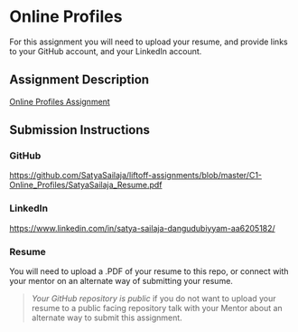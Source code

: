 # Online Profiles
For this assignment you will need to upload your resume, and provide links to your GitHub account, and your LinkedIn account.

## Assignment Description
[Online Profiles Assignment](https://education.launchcode.org/liftoff/assignments/online-profiles/)

## Submission Instructions
 
### GitHub
https://github.com/SatyaSailaja/liftoff-assignments/blob/master/C1-Online_Profiles/SatyaSailaja_Resume.pdf
 
### LinkedIn
https://www.linkedin.com/in/satya-sailaja-dangudubiyyam-aa6205182/
### Resume
You will need to upload a .PDF of your resume to this repo, or connect with your mentor on an alternate way of submitting your resume.

> *Your GitHub repository is public* if you do not want to upload your resume to a public facing repository talk with your Mentor about an alternate way to submit this assignment.
